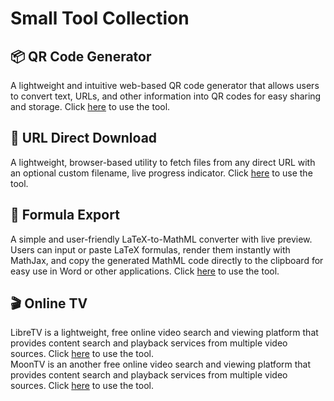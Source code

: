 # Small Tool Collection

## 📦 QR Code Generator

A lightweight and intuitive web-based QR code generator that allows users to convert text, URLs, and other information into QR codes for easy sharing and storage.
Click <a href="https://sean28.github.io/QRcode/">here</a> to use the tool.

## 🔗 URL Direct Download

A lightweight, browser-based utility to fetch files from any direct URL with an optional custom filename, live progress indicator. Click <a href="https://sean28.github.io/js-download/">here</a> to use the tool.

## 📝 Formula Export

A simple and user-friendly LaTeX-to-MathML converter with live preview.  
Users can input or paste LaTeX formulas, render them instantly with MathJax, and copy the generated MathML code directly to the clipboard for easy use in Word or other applications. Click <a href="https://sean28.github.io/Formula-export/">here</a> to use the tool.

## 🎬 Online TV

LibreTV is a lightweight, free online video search and viewing platform that provides content search and playback services from multiple video sources. Click <a href="https://libretv-7lu.pages.dev">here</a> to use the tool.
<br>
MoonTV is an another free online video search and viewing platform that provides content search and playback services from multiple video sources. Click <a href="https://65ff1fda.moontv-txr.pages.dev/">here</a> to use the tool.


